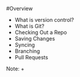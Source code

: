 #Overview

+ What is version control?
+ What is Git?
+ Checking Out a Repo
+ Saving Changes
+ Syncing
+ Branching
+ Pull Requests

Note:
+ 